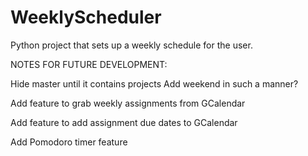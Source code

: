 # WeeklyScheduler
Python project that sets up a weekly schedule for the user.

NOTES FOR FUTURE DEVELOPMENT:

Hide master until it contains projects
    Add weekend in such a manner?

Add feature to grab weekly assignments from GCalendar

Add feature to add assignment due dates to GCalendar

Add Pomodoro timer feature